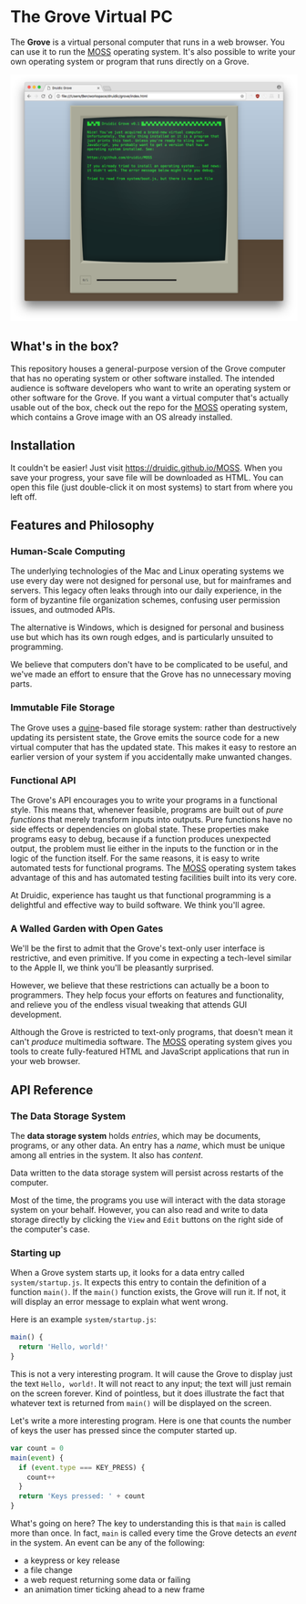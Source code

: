 # The Grove Virtual PC

The **Grove** is a virtual personal computer that runs in a web browser.
You can use it to run the [MOSS](https://github.com/druidic/MOSS) operating system.
It's also possible to write your own operating system or program that runs directly on a Grove.

![Screenshot of a Grove computer running a simple program](screenshot.png)

## What's in the box?

This repository houses a general-purpose version of the Grove computer
that has no operating system or other software installed. The intended
audience is software developers who want to write an operating system
or other software for the Grove. If you want a virtual computer that's
actually usable out of the box, check out the repo for the
[MOSS](https://github.com/druidic/MOSS) operating system, which contains
a Grove image with an OS already installed.

## Installation

It couldn't be easier! Just visit https://druidic.github.io/MOSS.
When you save your progress, your save file will be downloaded as HTML.
You can open this file (just double-click it on most systems)
to start from where you left off.

## Features and Philosophy

### Human-Scale Computing

The underlying technologies of the Mac and Linux operating systems
we use every day were not designed for personal use, but for mainframes
and servers. This legacy often leaks through into our daily experience,
in the form of byzantine file organization schemes, confusing user permission
issues, and outmoded APIs.

The alternative is Windows, which is designed for personal and business
use but which has its own rough edges, and is particularly unsuited to
programming.

We believe that computers don't have to be complicated to be useful,
and we've made an effort to ensure that the Grove has no unnecessary
moving parts.

### Immutable File Storage

The Grove uses a [quine](https://en.wikipedia.org/wiki/Quine_(computing))-based file storage system:
rather than destructively updating its persistent state,
the Grove emits the source code for a new virtual computer that has the updated state.
This makes it easy to restore an earlier version of your system if
you accidentally make unwanted changes.

### Functional API

The Grove's API encourages you to write your programs in a functional style.
This means that, whenever feasible, programs are built out of *pure functions*
that merely transform inputs into outputs.
Pure functions have no side effects or dependencies on global state.
These properties make programs easy to debug, because if a function produces
unexpected output, the problem must lie either in the inputs to the function
or in the logic of the function itself.
For the same reasons, it is easy to write automated tests for functional
programs. The [MOSS](https://github.com/druidic/MOSS) operating system
takes advantage of this and has automated testing facilities
built into its very core.

At Druidic, experience has taught us that functional programming is a
delightful and effective way to build software. We think you'll agree.

### A Walled Garden with Open Gates

We'll be the first to admit that the Grove's text-only
user interface is restrictive, and even primitive.
If you come in expecting a tech-level similar to the Apple II,
we think you'll be pleasantly surprised.

However, we believe that these restrictions
can actually be a boon to programmers.
They help focus your efforts on features and functionality,
and relieve you of the endless visual tweaking that attends
GUI development.

Although the Grove is restricted to text-only programs, that
doesn't mean it can't *produce* multimedia software. The
[MOSS](https://github.com/druidic/MOSS) operating system gives you tools to
create fully-featured HTML and JavaScript applications that run in your
web browser.

## API Reference

### The Data Storage System

The **data storage system** holds *entries*, which may be documents,
programs, or any other data. An entry has a *name*, which must be unique among
all entries in the system. It also has *content*.

Data written to the data storage system will persist across
restarts of the computer.

Most of the time, the programs you use will
interact with the data storage system on your behalf. However,
you can also read and write to data storage directly by
clicking the `View` and `Edit` buttons on the right side of
the computer's case.

### Starting up

When a Grove system starts up, it looks for a data entry called
`system/startup.js`. It expects this entry to contain the
definition of a function `main()`. If the `main()`
function exists, the Grove
will run it. If not, it will display an error message to
explain what went wrong.

Here is an example `system/startup.js`:

```javascript
main() {
  return 'Hello, world!'
}
```

This is not a very interesting program. It will cause the
Grove to display just the text `Hello, world!`. It
will not react to any input; the text will just remain on
the screen forever. Kind of pointless, but it does
illustrate the fact that whatever text is returned from
`main()` will be displayed on the screen.

Let's write a more interesting program. Here is one that
counts the number of keys the user has pressed since the
computer started up.

```javascript
var count = 0
main(event) {
  if (event.type === KEY_PRESS) {
    count++
  }
  return 'Keys pressed: ' + count
}
```

What's going on here? The key to understanding this is that
`main` is called more than once. In fact, `main` is called
every time the Grove detects an *event* in the system.
An event can be any of the following:

- a keypress or key release
- a file change
- a web request returning some data or failing
- an animation timer ticking ahead to a new frame
